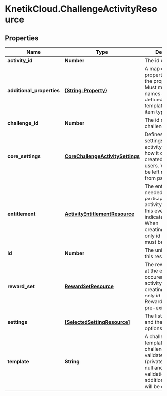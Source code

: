 # KnetikCloud.ChallengeActivityResource

## Properties
Name | Type | Description | Notes
------------ | ------------- | ------------- | -------------
**activity_id** | **Number** | The id of the activity | 
**additional_properties** | [**{String: Property}**](Property.md) | A map of additional properties, keyed on the property name.  Must match the names and types defined in the template for this item type | [optional] 
**challenge_id** | **Number** | The id of the challenge | [optional] 
**core_settings** | [**CoreChallengeActivitySettings**](CoreChallengeActivitySettings.md) | Defines core settings about the activity that affect how it can be created/played by users. Values may be left null to inherit from parent activity. | [optional] 
**entitlement** | [**ActivityEntitlementResource**](ActivityEntitlementResource.md) | The entitlement item needed to participate in the activity as part of this event. Null indicates free entry. When creating/updating only id is used. Item must be pre-existing | [optional] 
**id** | **Number** | The unique ID for this resource | [optional] 
**reward_set** | [**RewardSetResource**](RewardSetResource.md) | The rewards to give at the end of each occurence of the activity. When creating/updating only id is used. Reward set must be pre-existing | [optional] 
**settings** | [**[SelectedSettingResource]**](SelectedSettingResource.md) | The list of settings and the select options | [optional] 
**template** | **String** | A challenge activity template this challenge activity is validated against (private). May be null and no validation of additional_properties will be done | [optional] 


